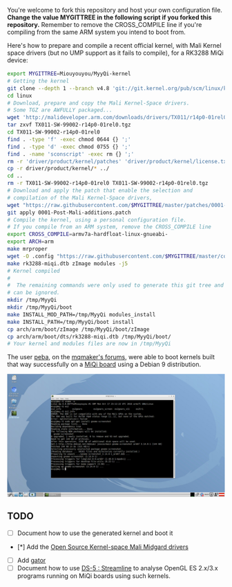 You're welcome to fork this repository and host your own configuration file.
**Change the value MYGITTREE in the following script if you forked this repository.**
Remember to remove the CROSS_COMPILE line if you're compiling from the same ARM system you intend to boot from.

Here's how to prepare and compile a recent official kernel, with Mali Kernel space drivers (but no UMP support as it fails to compile), for a RK3288 MiQi device:

```bash
export MYGITTREE=Miouyouyou/MyyQi-kernel
# Getting the kernel
git clone --depth 1 --branch v4.8 'git://git.kernel.org/pub/scm/linux/kernel/git/torvalds/linux.git'
cd linux
# Download, prepare and copy the Mali Kernel-Space drivers. 
# Some TGZ are AWFULLY packaged...
wget 'http://malideveloper.arm.com/downloads/drivers/TX011/r14p0-01rel0/TX011-SW-99002-r14p0-01rel0.tgz'
tar zxvf TX011-SW-99002-r14p0-01rel0.tgz
cd TX011-SW-99002-r14p0-01rel0
find . -type 'f' -exec chmod 0644 {} ';'
find . -type 'd' -exec chmod 0755 {} ';'
find . -name 'sconscript' -exec rm {} ';'
rm -r 'driver/product/kernel/patches' 'driver/product/kernel/license.txt'
cp -r driver/product/kernel/* ../
cd ..
rm -r TX011-SW-99002-r14p0-01rel0 TX011-SW-99002-r14p0-01rel0.tgz
# Download and apply the patch that enable the selection and 
# compilation of the Mali Kernel-Space drivers,
wget "https://raw.githubusercontent.com/$MYGITTREE/master/patches/0001-Post-Mali-additions.patch"
git apply 0001-Post-Mali-additions.patch
# Compile the kernel, using a personal configuration file.
# If you compile from an ARM system, remove the CROSS_COMPILE line
export CROSS_COMPILE=armv7a-hardfloat-linux-gnueabi-
export ARCH=arm
make mrproper
wget -O .config "https://raw.githubusercontent.com/$MYGITTREE/master/config/MyyMaliIsRicher"
make rk3288-miqi.dtb zImage modules -j5
# Kernel compiled
# 
#  The remaining commands were only used to generate this git tree and
# can be ignored.
mkdir /tmp/MyyQi
mkdir /tmp/MyyQi/boot
make INSTALL_MOD_PATH=/tmp/MyyQi modules_install
make INSTALL_PATH=/tmp/MyyQi/boot install
cp arch/arm/boot/zImage /tmp/MyyQi/boot/zImage
cp arch/arm/boot/dts/rk3288-miqi.dtb /tmp/MyyQi/boot/
# Your kernel and modules files are now in /tmp/MyyQi
```
The user [peba](http://www.bitkistl.com/), on the [mqmaker's forums](https://forum.mqmaker.com/t/mainline-kernel-compilation/572/9), were able to boot kernels built that way successfully on a [MiQi board](https://mqmaker.com/doc/introduction-to-miqi/) using a Debian 9 distribution.

![Peba's Debian system using a 4.8.0 kernel built that way](./img/peba-debian-miqi-using-4-8-0-OfTheMiouyouyou-kernel.png)

TODO
----

- [ ] Document how to use the generated kernel and boot it
- [*] Add the [Open Source Kernel-space Mali Midgard drivers](http://malideveloper.arm.com/resources/drivers/open-source-mali-midgard-gpu-kernel-drivers/)
- [ ] Add [gator](https://github.com/ARM-software/gator)
- [ ] Document how to use [DS-5 : Streamline](https://developer.arm.com/products/software-development-tools/ds-5-development-studio/streamline/overview) to analyse OpenGL ES 2.x/3.x programs running on MiQi boards using such kernels.
